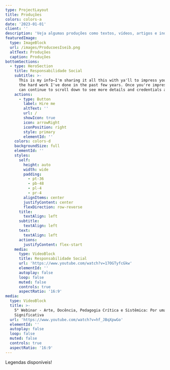 ```yaml
---
type: ProjectLayout
title: Produções
colors: colors-a
date: '2023-01-01'
client: ''
description: 'Veja algumas produções como textos, vídeos, artigos e indicações.'
featuredImage:
  type: ImageBlock
  url: /images/ProducoesIseib.png
  altText: Produções
  caption: Produções
bottomSections:
  - type: HeroSection
    title: Responsabilidade Social
    subtitle: >-
      This is my info—I'm sharing it all this with ya'll to impress you with all
      the hard work I've done in the past few years. Once you're impressed, you
      can continue to scroll down to see more details and credentials about me.
    actions:
      - type: Button
        label: Hire me
        altText: ''
        url: /
        showIcon: true
        icon: arrowRight
        iconPosition: right
        style: primary
        elementId: ''
    colors: colors-d
    backgroundSize: full
    elementId: ''
    styles:
      self:
        height: auto
        width: wide
        padding:
          - pt-36
          - pb-48
          - pl-4
          - pr-4
        alignItems: center
        justifyContent: center
        flexDirection: row-reverse
      title:
        textAlign: left
      subtitle:
        textAlign: left
      text:
        textAlign: left
      actions:
        justifyContent: flex-start
    media:
      type: VideoBlock
      title: Responsabilidade Social
      url: 'https://www.youtube.com/watch?v=17OGTyfcGkw'
      elementId: ''
      autoplay: false
      loop: false
      muted: false
      controls: true
      aspectRatio: '16:9'
media:
  type: VideoBlock
  title: >-
    5° Webinar - Arte, Docência, Pedagogia Crítica e Sistêmica: Por uma Educação
    Significativa
  url: 'https://www.youtube.com/watch?v=hf_JBqXpwGo'
  elementId: ''
  autoplay: false
  loop: false
  muted: false
  controls: true
  aspectRatio: '16:9'
---
```

Legendas disponíveis!
